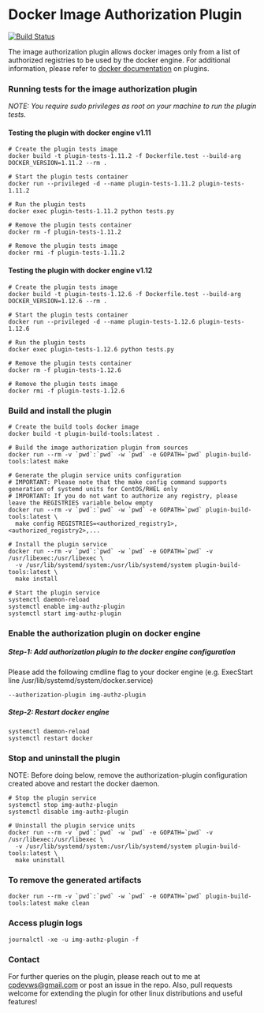 # Docker Image Authorization Plugin

[![Build Status](https://travis-ci.org/cpdevws/img-authz-plugin.svg?branch=master)](https://travis-ci.org/cpdevws/img-authz-plugin)

The image authorization plugin allows docker images only from a list of authorized registries to be used by the docker engine. For additional information, please refer to [docker documentation](https://docs.docker.com/engine/extend/) on plugins.


### Running tests for the image authorization plugin

_NOTE: You require *sudo privileges as root* on your machine to run the plugin tests._

#### Testing the plugin with docker engine v1.11
```
# Create the plugin tests image
docker build -t plugin-tests-1.11.2 -f Dockerfile.test --build-arg DOCKER_VERSION=1.11.2 --rm .

# Start the plugin tests container
docker run --privileged -d --name plugin-tests-1.11.2 plugin-tests-1.11.2

# Run the plugin tests
docker exec plugin-tests-1.11.2 python tests.py

# Remove the plugin tests container 
docker rm -f plugin-tests-1.11.2

# Remove the plugin tests image
docker rmi -f plugin-tests-1.11.2
```

#### Testing the plugin with docker engine v1.12
```
# Create the plugin tests image
docker build -t plugin-tests-1.12.6 -f Dockerfile.test --build-arg DOCKER_VERSION=1.12.6 --rm .

# Start the plugin tests container
docker run --privileged -d --name plugin-tests-1.12.6 plugin-tests-1.12.6

# Run the plugin tests
docker exec plugin-tests-1.12.6 python tests.py

# Remove the plugin tests container 
docker rm -f plugin-tests-1.12.6

# Remove the plugin tests image
docker rmi -f plugin-tests-1.12.6
```

### Build and install the plugin
```
# Create the build tools docker image
docker build -t plugin-build-tools:latest .

# Build the image authorization plugin from sources
docker run --rm -v `pwd`:`pwd` -w `pwd` -e GOPATH=`pwd` plugin-build-tools:latest make

# Generate the plugin service units configuration
# IMPORTANT: Please note that the make config command supports generation of systemd units for CentOS/RHEL only
# IMPORTANT: If you do not want to authorize any registry, please leave the REGISTRIES variable below empty
docker run --rm -v `pwd`:`pwd` -w `pwd` -e GOPATH=`pwd` plugin-build-tools:latest \
  make config REGISTRIES=<authorized_registry1>,<authorized_registry2>,...

# Install the plugin service
docker run --rm -v `pwd`:`pwd` -w `pwd` -e GOPATH=`pwd` -v /usr/libexec:/usr/libexec \
  -v /usr/lib/systemd/system:/usr/lib/systemd/system plugin-build-tools:latest \
  make install
  
# Start the plugin service
systemctl daemon-reload
systemctl enable img-authz-plugin
systemctl start img-authz-plugin
```

### Enable the authorization plugin on docker engine
##### Step-1: Add authorization plugin to the docker engine configuration 
Please add the following cmdline flag to your docker engine (e.g. ExecStart line /usr/lib/systemd/system/docker.service)
```
--authorization-plugin img-authz-plugin
```
##### Step-2: Restart docker engine
```
systemctl daemon-reload
systemctl restart docker
```

### Stop and uninstall the plugin
NOTE: Before doing below, remove the authorization-plugin configuration created above and restart the docker daemon.
```
# Stop the plugin service
systemctl stop img-authz-plugin
systemctl disable img-authz-plugin

# Uninstall the plugin service units
docker run --rm -v `pwd`:`pwd` -w `pwd` -e GOPATH=`pwd` -v /usr/libexec:/usr/libexec \
  -v /usr/lib/systemd/system:/usr/lib/systemd/system plugin-build-tools:latest \
  make uninstall

```

### To remove the generated artifacts
```
docker run --rm -v `pwd`:`pwd` -w `pwd` -e GOPATH=`pwd` plugin-build-tools:latest make clean
```

### Access plugin logs
```
journalctl -xe -u img-authz-plugin -f
```

### Contact
For further queries on the plugin, please reach out to me at cpdevws@gmail.com or post an issue in the repo. Also, pull requests welcome for extending the plugin for other linux distributions and useful features!
